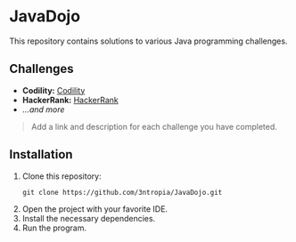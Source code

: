 # JavaDojo

This repository contains solutions to various Java programming challenges.

## Challenges

- **Codility:** [Codility](https://www.codility.com/)
- **HackerRank:** [HackerRank](https://www.hackerrank.com/)
- *...and more*

> Add a link and description for each challenge you have completed.

## Installation

1. Clone this repository:
   ```
   git clone https://github.com/3ntropia/JavaDojo.git
   ```
2. Open the project with your favorite IDE.
3. Install the necessary dependencies.
4. Run the program.